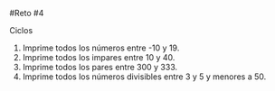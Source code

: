 #Reto #4

Ciclos

1. Imprime todos los números entre -10 y 19.
2. Imprime todos los impares entre 10 y 40.
3. Imprime todos los pares entre 300 y 333.
4. Imprime todos los números divisibles entre 3 y 5 y menores a 50.
